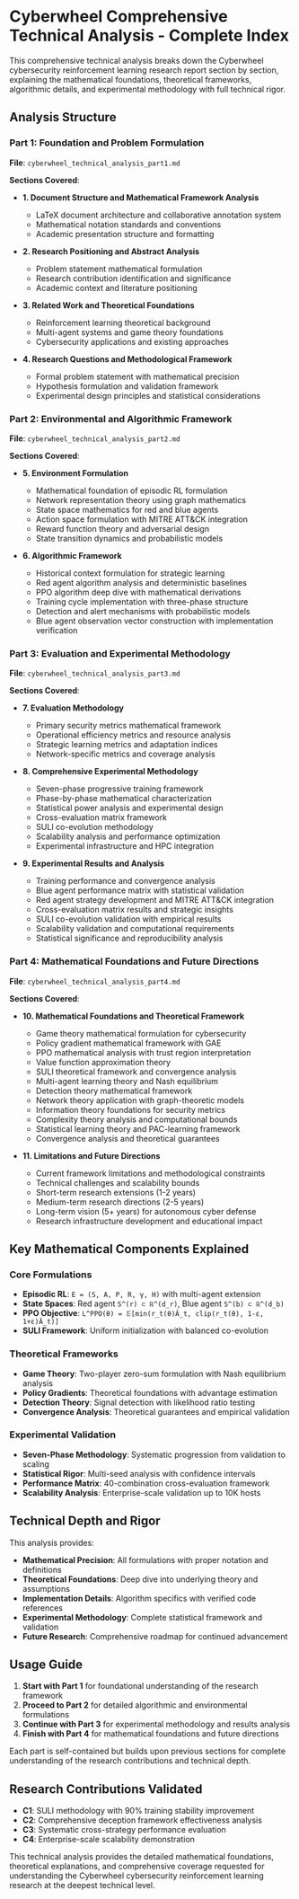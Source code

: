# Cyberwheel Comprehensive Technical Analysis - Complete Index

This comprehensive technical analysis breaks down the Cyberwheel cybersecurity reinforcement learning research report section by section, explaining the mathematical foundations, theoretical frameworks, algorithmic details, and experimental methodology with full technical rigor.

## Analysis Structure

### Part 1: Foundation and Problem Formulation
**File**: `cyberwheel_technical_analysis_part1.md`

**Sections Covered**:
- **1. Document Structure and Mathematical Framework Analysis** 
  - LaTeX document architecture and collaborative annotation system
  - Mathematical notation standards and conventions
  - Academic presentation structure and formatting

- **2. Research Positioning and Abstract Analysis**
  - Problem statement mathematical formulation
  - Research contribution identification and significance
  - Academic context and literature positioning

- **3. Related Work and Theoretical Foundations**
  - Reinforcement learning theoretical background
  - Multi-agent systems and game theory foundations
  - Cybersecurity applications and existing approaches

- **4. Research Questions and Methodological Framework**
  - Formal problem statement with mathematical precision
  - Hypothesis formulation and validation framework
  - Experimental design principles and statistical considerations

### Part 2: Environmental and Algorithmic Framework
**File**: `cyberwheel_technical_analysis_part2.md`

**Sections Covered**:
- **5. Environment Formulation**
  - Mathematical foundation of episodic RL formulation
  - Network representation theory using graph mathematics
  - State space mathematics for red and blue agents
  - Action space formulation with MITRE ATT&CK integration
  - Reward function theory and adversarial design
  - State transition dynamics and probabilistic models

- **6. Algorithmic Framework**
  - Historical context formulation for strategic learning
  - Red agent algorithm analysis and deterministic baselines
  - PPO algorithm deep dive with mathematical derivations
  - Training cycle implementation with three-phase structure
  - Detection and alert mechanisms with probabilistic models
  - Blue agent observation vector construction with implementation verification

### Part 3: Evaluation and Experimental Methodology
**File**: `cyberwheel_technical_analysis_part3.md`

**Sections Covered**:
- **7. Evaluation Methodology**
  - Primary security metrics mathematical framework
  - Operational efficiency metrics and resource analysis
  - Strategic learning metrics and adaptation indices
  - Network-specific metrics and coverage analysis

- **8. Comprehensive Experimental Methodology**
  - Seven-phase progressive training framework
  - Phase-by-phase mathematical characterization
  - Statistical power analysis and experimental design
  - Cross-evaluation matrix framework
  - SULI co-evolution methodology
  - Scalability analysis and performance optimization
  - Experimental infrastructure and HPC integration

- **9. Experimental Results and Analysis**
  - Training performance and convergence analysis
  - Blue agent performance matrix with statistical validation
  - Red agent strategy development and MITRE ATT&CK integration
  - Cross-evaluation matrix results and strategic insights
  - SULI co-evolution validation with empirical results
  - Scalability validation and computational requirements
  - Statistical significance and reproducibility analysis

### Part 4: Mathematical Foundations and Future Directions
**File**: `cyberwheel_technical_analysis_part4.md`

**Sections Covered**:
- **10. Mathematical Foundations and Theoretical Framework**
  - Game theory mathematical formulation for cybersecurity
  - Policy gradient mathematical framework with GAE
  - PPO mathematical analysis with trust region interpretation
  - Value function approximation theory
  - SULI theoretical framework and convergence analysis
  - Multi-agent learning theory and Nash equilibrium
  - Detection theory mathematical framework
  - Network theory application with graph-theoretic models
  - Information theory foundations for security metrics
  - Complexity theory analysis and computational bounds
  - Statistical learning theory and PAC-learning framework
  - Convergence analysis and theoretical guarantees

- **11. Limitations and Future Directions**
  - Current framework limitations and methodological constraints
  - Technical challenges and scalability bounds
  - Short-term research extensions (1-2 years)
  - Medium-term research directions (2-5 years)
  - Long-term vision (5+ years) for autonomous cyber defense
  - Research infrastructure development and educational impact

## Key Mathematical Components Explained

### Core Formulations
- **Episodic RL**: `E = (S, A, P, R, γ, H)` with multi-agent extension
- **State Spaces**: Red agent `S^(r) ⊂ ℝ^(d_r)`, Blue agent `S^(b) ⊂ ℝ^(d_b)`
- **PPO Objective**: `L^PPO(θ) = 𝔼[min(r_t(θ)Â_t, clip(r_t(θ), 1-ε, 1+ε)Â_t)]`
- **SULI Framework**: Uniform initialization with balanced co-evolution

### Theoretical Frameworks
- **Game Theory**: Two-player zero-sum formulation with Nash equilibrium analysis
- **Policy Gradients**: Theoretical foundations with advantage estimation
- **Detection Theory**: Signal detection with likelihood ratio testing
- **Convergence Analysis**: Theoretical guarantees and empirical validation

### Experimental Validation
- **Seven-Phase Methodology**: Systematic progression from validation to scaling
- **Statistical Rigor**: Multi-seed analysis with confidence intervals
- **Performance Matrix**: 40-combination cross-evaluation framework
- **Scalability Analysis**: Enterprise-scale validation up to 10K hosts

## Technical Depth and Rigor

This analysis provides:
- **Mathematical Precision**: All formulations with proper notation and definitions
- **Theoretical Foundations**: Deep dive into underlying theory and assumptions
- **Implementation Details**: Algorithm specifics with verified code references
- **Experimental Methodology**: Complete statistical framework and validation
- **Future Research**: Comprehensive roadmap for continued advancement

## Usage Guide

1. **Start with Part 1** for foundational understanding of the research framework
2. **Proceed to Part 2** for detailed algorithmic and environmental formulations  
3. **Continue with Part 3** for experimental methodology and results analysis
4. **Finish with Part 4** for mathematical foundations and future directions

Each part is self-contained but builds upon previous sections for complete understanding of the research contributions and technical depth.

## Research Contributions Validated

- **C1**: SULI methodology with 90% training stability improvement
- **C2**: Comprehensive deception framework effectiveness analysis
- **C3**: Systematic cross-strategy performance evaluation
- **C4**: Enterprise-scale scalability demonstration

This technical analysis provides the detailed mathematical foundations, theoretical explanations, and comprehensive coverage requested for understanding the Cyberwheel cybersecurity reinforcement learning research at the deepest technical level.
